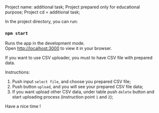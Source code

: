 Project name: additional task;
Project prepared only for educational purpose;
Project cd = additional task;

In the project directory, you can run:

### `npm start`

Runs the app in the development mode.\
Open [http://localhost:3000](http://localhost:3000) to view it in your browser.


If you want to use CSV uploader, you must to have CSV file with prepared data.

Instructions:
1. Push input `select file`, and choose you prepared CSV file;
2. Push button `upload`, and you will see your prepared CSV file data;
3. If you want upload other CSV data, under table push `delete` button and start uploading process (instruction point `1` and `2`);

Have a nice time !



